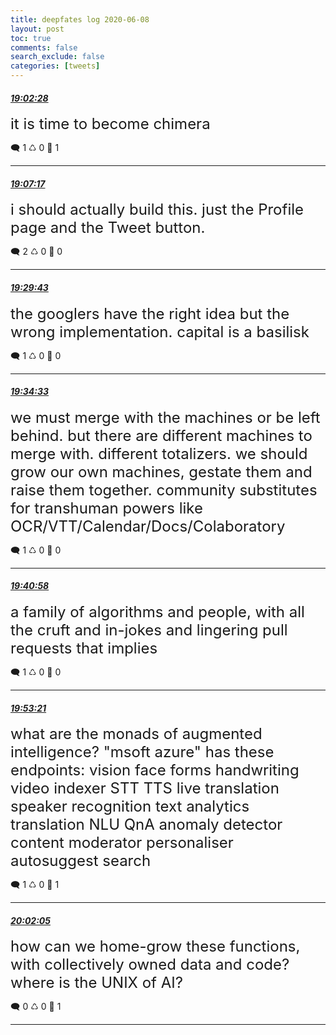 ```yaml
---
title: deepfates log 2020-06-08
layout: post
toc: true
comments: false
search_exclude: false
categories: [tweets]
---
```



#### <a href = "https://twitter.com/deepfates/status/1270159294042738688">*19:02:28*</a>

<font size="5">it is time to become chimera</font>



🗨️ 1 ♺ 0 🤍  1   

---
    
#### <a href = "https://twitter.com/deepfates/status/1270160503067697152">*19:07:17*</a>

<font size="5">i should actually build this. just the Profile page and the Tweet button.</font>



🗨️ 2 ♺ 0 🤍  0   

---
    
#### <a href = "https://twitter.com/deepfates/status/1270166149607469056">*19:29:43*</a>

<font size="5">the googlers have the right idea but the wrong implementation. capital is a basilisk</font>



🗨️ 1 ♺ 0 🤍  0   

---
    
#### <a href = "https://twitter.com/deepfates/status/1270167366077304832">*19:34:33*</a>

<font size="5">we must merge with the machines or be left behind. but there are different machines to merge with. different totalizers. we should grow our own machines, gestate them and raise them together. community substitutes for transhuman powers like OCR/VTT/Calendar/Docs/Colaboratory</font>



🗨️ 1 ♺ 0 🤍  0   

---
    
#### <a href = "https://twitter.com/deepfates/status/1270168980657848320">*19:40:58*</a>

<font size="5">a family of algorithms and people, with all the cruft and in-jokes and lingering pull requests that implies</font>



🗨️ 1 ♺ 0 🤍  0   

---
    
#### <a href = "https://twitter.com/deepfates/status/1270172096581099520">*19:53:21*</a>

<font size="5">what are the monads of augmented intelligence?   "msoft azure" has these endpoints:  vision face forms handwriting video indexer  STT TTS live translation speaker recognition  text analytics translation NLU QnA  anomaly detector content moderator personaliser  autosuggest search</font>



🗨️ 1 ♺ 0 🤍  1   

---
    
#### <a href = "https://twitter.com/deepfates/status/1270174295474331649">*20:02:05*</a>

<font size="5">how can we home-grow these functions, with collectively owned data and code? where is the UNIX of AI?</font>



🗨️ 0 ♺ 0 🤍  1   

---
    
            

